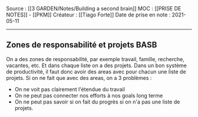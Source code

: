 Source : [[3 GARDEN/Notes/Building a second brain]]
MOC : [[PRISE DE NOTES]] - [[PKM]]
Créateur : [[Tiago Forte]]
Date de prise en note : 2021-05-11
***

## Zones de responsabilité et projets BASB
On a des zones de responsabilité, par exemple travail, famille, recherche, vacantes, etc. 
Et dans chaque liste on a des projets. 
Dans un bon système de productivité, il faut donc avoir des areas avec pour chacun une liste de projets.
Si on ne fait que avec des areas, on a 3 problèmes : 
- On ne voit pas clairement l'étendue du travail
- On ne peut pas connecter nos efforts à nos goals long terme
- On ne peut pas savoir si on fait du progrès si on n'a pas une liste de projets.